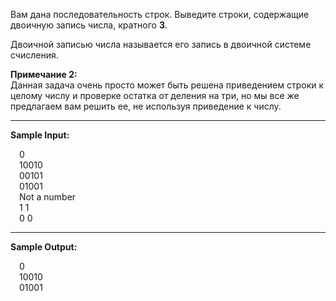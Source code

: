 Вам дана последовательность строк.
Выведите строки, содержащие двоичную запись числа, кратного **3**.

Двоичной записью числа называется его запись в двоичной системе счисления.

**Примечание 2:**  
Данная задача очень просто может быть решена приведением строки к целому 
числу и проверке остатка от деления на три, но мы все же предлагаем вам решить ее, 
не используя приведение к числу.

---
**Sample Input:**
<p style="margin-left: 1em">0<br>
10010<br>
00101<br>
01001<br>
Not a number<br>
1 1<br>
0 0</p>

---
**Sample Output:**
<p style="margin-left: 1em">0<br>
10010<br>
01001</p>